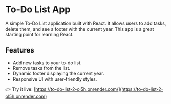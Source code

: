 # To-Do List App

A simple To-Do List application built with React. It allows users to add tasks, delete them, and see a footer with the current year. This app is a great starting point for learning React.

## Features

- Add new tasks to your to-do list.
- Remove tasks from the list.
- Dynamic footer displaying the current year.
- Responsive UI with user-friendly styles.

👉 Try it live: [https://to-do-list-2-ol5h.onrender.com/](https://to-do-list-2-ol5h.onrender.com)
